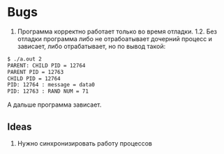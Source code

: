 # Bugs

1. Программа корректно работает только во время отладки.
1.2. Без отладки программа либо не отрабоатывает дочерний процесс и зависает, либо отрабатывает, но по вывод такой:

``` bash
$ ./a.out 2
PARENT: CHILD PID = 12764
PARENT PID = 12763
CHILD PID = 12764
PID: 12764 : message = data0
PID: 12763 : RAND NUM = 71
```

А дальше программа зависает.

## Ideas

1. Нужно синхронизировать работу процессов
